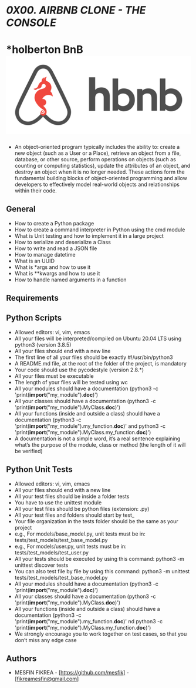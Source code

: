 # ***0X00. AIRBNB CLONE - THE CONSOLE***

# *holberton BnB ![AirBnb](AirBnB.png)

- An object-oriented program typically includes the ability to:
create a new object (such as a User or a Place),
retrieve an object from a file, database, or other source, 
perform operations on objects (such as counting or 
computing statistics), update the attributes of an object, 
and destroy an object when it is no longer needed.
These actions form the fundamental building blocks of 
object-oriented programming and allow developers to effectively
model real-world objects and relationships within their code.

## **General**

- How to create a Python package
- How to create a command interpreter in Python using the cmd module
- What is Unit testing and how to implement it in a large project
- How to serialize and deserialize a Class
- How to write and read a JSON file
- How to manage datetime
- What is an UUID
- What is *args and how to use it
- What is **kwargs and how to use it
- How to handle named arguments in a function
		
## **Requirements**

## **Python Scripts**

- Allowed editors: vi, vim, emacs
- All your files will be interpreted/compiled 
on Ubuntu 20.04 LTS using python3 (version 3.8.5)
- All your files should end with a new line
- The first line of all your files should be exactly #!/usr/bin/python3
- A README.md file, at the root of the folder of the project, is mandatory
- Your code should use the pycodestyle (version 2.8.*)
- All your files must be executable
- The length of your files will be tested using wc
- All your modules should have a documentation 
(python3 -c 'print(__import__("my_module").__doc__)')
- All your classes should have a documentation 
(python3 -c 'print(__import__("my_module").MyClass.__doc__)')
- All your functions (inside and outside a class) 
should have a documentation (python3 -c 
'print(__import__("my_module").my_function.__doc__)' 
and python3 -c 'print(__import__("my_module").MyClass.my_function.__doc__)')
- A documentation is not a simple word, it’s a real 
sentence explaining what’s the purpose of the module, 
class or method (the length of it will be verified)
		
## **Python Unit Tests**

- Allowed editors: vi, vim, emacs
- All your files should end with a new line
- All your test files should be inside a folder tests
- You have to use the unittest module
- All your test files should be python files (extension: .py)
- All your test files and folders should start by test_
- Your file organization in the tests folder should be the same as your project
- e.g., For models/base_model.py, unit tests must be in: 
tests/test_models/test_base_model.py
- e.g., For models/user.py, unit tests must be in: 
tests/test_models/test_user.py
- All your tests should be executed by using this command: 
python3 -m unittest discover tests
- You can also test file by file by using this command:
python3 -m unittest tests/test_models/test_base_model.py
- All your modules should have a documentation 
(python3 -c 'print(__import__("my_module").__doc__)')
- All your classes should have a documentation
(python3 -c 'print(__import__("my_module").MyClass.__doc__)')
- All your functions (inside and outside a class)
should have a documentation (python3 -c
'print(__import__("my_module").my_function.__doc__)' 
nd python3 -c 'print(__import__("my_module").MyClass.my_function.__doc__)')
- We strongly encourage you to work together on test cases,
so that you don’t miss any edge case
		
## **Authors**

- MESFIN FIKREA - [https://github.com/mesfik] - [fikreamesfin@gmail.com]

